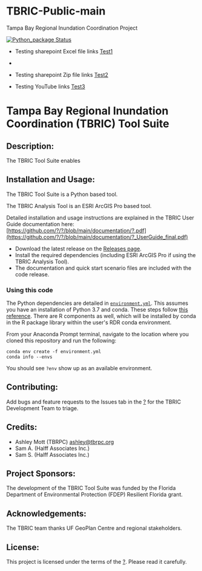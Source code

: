 # TBRIC-Public-main
 Tampa Bay Regional Inundation Coordination Project

[![Python_package Status](https://github.com/?/?/?/Python_package/?.svg)](https://github.com/?/?/?)

* Testing sharepoint Excel file links [Test1](https://tampabayplanning.sharepoint.com/:x:/s/Public/ETjIPnRwOa9DhSBTukSsKvABZblRCkTrdakUq_BWdvquVA?e=3SodSp)
* 
* Testing sharepoint Zip file links [Test2](https://tampabayplanning.sharepoint.com/:u:/s/Public/ETC3EvxA92VNg5m9T_qp2Y0BLLdReOJR8yG8xexcF4zNoQ?e=DzQHQg)

* Testing YouTube links [Test3](https://www.youtube.com/watch?v=Bk7UdqoZUDk)

# Tampa Bay Regional Inundation Coordination (TBRIC) Tool Suite

## Description:
The TBRIC Tool Suite enables 

## Installation and Usage:
The TBRIC Tool Suite is a Python based tool.

The TBRIC Analysis Tool is an ESRI ArcGIS Pro based tool.

Detailed installation and usage instructions are explained in the TBRIC User Guide documentation here: [https://github.com/?/?/blob/main/documentation/?.pdf](https://github.com/?/?/blob/main/documentation/?_UserGuide_final.pdf)
* Download the latest release on the [Releases page](https://github.com/?/?/releases).
* Install the required dependencies (including ESRI ArcGIS Pro if using the TBRIC Analysis Tool).
* The documentation and quick start scenario files are included with the code release.

### Using this code
The Python dependencies are detailed in [`environment.yml`](https://github.com/?/?/blob/main/environment.yml). This assumes you have an installation of Python 3.7 and conda. These steps follow [this reference](https://docs.conda.io/projects/conda/en/latest/user-guide/tasks/manage-environments.html#creating-an-environment-from-an-environment-yml-file). There are R components as well, which will be installed by conda in the R package library within the user's RDR conda environment.

From your Anaconda Prompt terminal, navigate to the location where you cloned this repository and run the following:

```
conda env create -f environment.yml
conda info --envs
```

You should see `?env` show up as an available environment.

## Contributing:
Add bugs and feature requests to the Issues tab in the [?](https://github.com/?/?/issues) for the TBRIC Development Team to triage.

## Credits:
* Ashley Mott (TBRPC) <ashley@tbrpc.org>
* Sam A. (Halff Associates Inc.)
* Sam S. (Halff Associates Inc.)


## Project Sponsors:
The development of the TBRIC Tool Suite was funded by the Florida Department of Environmental Protection (FDEP) Resilient Florida grant.

## Acknowledgements:
The TBRIC team thanks UF GeoPlan Centre and regional stakeholders. 

## License:
This project is licensed under the terms of the [?](https://github.com/?/?/blob/main/LICENSE). Please read it carefully.
